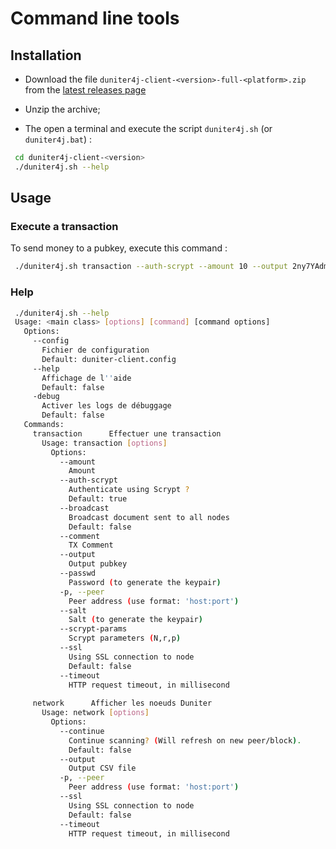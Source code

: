 # Command line tools

## Installation

 - Download the file `duniter4j-client-<version>-full-<platform>.zip` from the [latest releases page](https://www.github.com/duniter/duniter4j/releases)
 
 - Unzip the archive;
   
 - The open a terminal and execute the script `duniter4j.sh` (or `duniter4j.bat`) :
 
```bash
 cd duniter4j-client-<version>
 ./duniter4j.sh --help
```
 

## Usage

### Execute a transaction

To send money to a pubkey, execute this command :

```bash
 ./duniter4j.sh transaction --auth-scrypt --amount 10 --output 2ny7YAdmzReQxAayyJZsyVYwYhVyax2thKcGknmQy5nQ --comment "Thks for Duniter"
```   
 
### Help

```bash
 ./duniter4j.sh --help
 Usage: <main class> [options] [command] [command options]
   Options:
     --config
       Fichier de configuration
       Default: duniter-client.config
     --help
       Affichage de l''aide
       Default: false
     -debug
       Activer les logs de débuggage
       Default: false
   Commands:
     transaction      Effectuer une transaction
       Usage: transaction [options]
         Options:
           --amount
             Amount
           --auth-scrypt
             Authenticate using Scrypt ?
             Default: true
           --broadcast
             Broadcast document sent to all nodes
             Default: false
           --comment
             TX Comment
           --output
             Output pubkey
           --passwd
             Password (to generate the keypair)
           -p, --peer
             Peer address (use format: 'host:port')
           --salt
             Salt (to generate the keypair)
           --scrypt-params
             Scrypt parameters (N,r,p)
           --ssl
             Using SSL connection to node
             Default: false
           --timeout
             HTTP request timeout, in millisecond
 
     network      Afficher les noeuds Duniter
       Usage: network [options]
         Options:
           --continue
             Continue scanning? (Will refresh on new peer/block).
             Default: false
           --output
             Output CSV file
           -p, --peer
             Peer address (use format: 'host:port')
           --ssl
             Using SSL connection to node
             Default: false
           --timeout
             HTTP request timeout, in millisecond

```